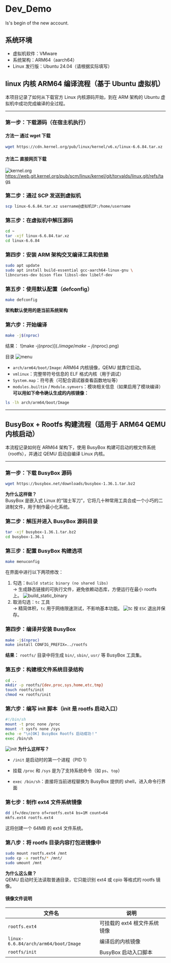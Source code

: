 # Dev_Demo
Is's begin of the new account.
## 系统环境

- 虚拟机软件：VMware
- 系统架构：ARM64（aarch64）
- Linux 发行版：Ubuntu 24.04（请根据实际填写）

## linux 内核 ARM64 编译流程（基于 Ubuntu 虚拟机）
本项目记录了如何从下载官方 Linux 内核源码开始，到在 ARM 架构的 Ubuntu 虚拟机中成功完成编译的全过程。

---

###  第一步：下载源码（在宿主机执行）
#### 方法一 通过 wget 下载
```bash
wget https://cdn.kernel.org/pub/linux/kernel/v6.x/linux-6.6.84.tar.xz
```
#### 方法二 直接网页下载
![kernel.org](./image/kernel.org.png)
https://web.git.kernel.org/pub/scm/linux/kernel/git/torvalds/linux.git/refs/tags
###  第二步：通过 SCP 发送到虚拟机
```bash
scp linux-6.6.84.tar.xz username@虚拟机IP:/home/username
```

### 第三步：在虚拟机中解压源码
```bash
cd ~
tar -xjf linux-6.6.84.tar.xz
cd linux-6.6.84
```

### 第四步：安装 ARM 架构交叉编译工具和依赖
```bash
sudo apt update
sudo apt install build-essential gcc-aarch64-linux-gnu \
libncurses-dev bison flex libssl-dev libelf-dev
```
### 第五步：使用默认配置（defconfig）
```bash
make defconfig
```
**架构默认使用的是当前系统架构**
### 第六步：开始编译
```bash
make -j$(nproc)
```
结果：
![make -j$(nproc)](./image/make-j$(nproc).png)

目录
![menu](./image/menu.png)
- `arch/arm64/boot/Image`: ARM64 内核镜像，QEMU 就靠它启动。
- `vmlinux`：完整带符号信息的 ELF 格式内核（用于调试）
- `System.map`：符号表（可配合调试器查看函数地址等）
- `modules.builtin` / `Module.symvers`：模块相关信息（如果启用了模块编译）
**可以用如下命令确认生成的内核镜像：**
```bash
ls -lh arch/arm64/boot/Image
```

---

## BusyBox + Rootfs 构建流程（适用于 ARM64 QEMU 内核启动）

本流程记录如何在 ARM64 架构下，使用 BusyBox 构建可启动的根文件系统（rootfs），并通过 QEMU 启动自编译 Linux 内核。

---

### 第一步：下载 BusyBox 源码

```bash
wget https://busybox.net/downloads/busybox-1.36.1.tar.bz2
```

**为什么这样做？**  
BusyBox 是嵌入式 Linux 的“瑞士军刀”，它将几十种常用工具合成一个小巧的二进制文件，用于制作最小化系统。

### 第二步：解压并进入 BusyBox 源码目录
```bash
tar -xjf busybox-1.36.1.tar.bz2
cd busybox-1.36.1
```

### 第三步：配置 BusyBox 构建选项

```bash
make menuconfig
```
在界面中进行以下两项修改：

1. 勾选：`Build static binary (no shared libs)`  
    → 生成静态链接的可执行文件，避免依赖动态库，方便运行在最小 rootfs 上。
    ![build_static_binary](./image/build_static_binary.png)
2. 取消勾选：`tc` 工具  
    → 精简体积，`tc` 用于网络限速测试，不影响基本功能。
    ![tc](./image/tc.png)
按 `ESC` 退出并保存。

### 第四步：编译并安装 BusyBox
```bash
make -j$(nproc)
make install CONFIG_PREFIX=../rootfs
```
**结果：** `rootfs/` 目录中将生成 `bin/`, `sbin/`, `usr/` 等 BusyBox 工具集。

### 第五步：构建根文件系统目录结构
```bash
cd ..
mkdir -p rootfs/{dev,proc,sys,home,etc,tmp}
touch rootfs/init
chmod +x rootfs/init
```

### 第六步：编写 init 脚本（init 是 rootfs 启动入口）
```sh
#!/bin/sh
mount -t proc none /proc
mount -t sysfs none /sys
echo -e "\n[OK] BusyBox Rootfs 启动成功！"
exec /bin/sh
```
![init](./image/init.png)
**为什么这样写？**

- `/init` 是启动时的第一个进程（PID 1）
    
- 挂载 `/proc` 和 `/sys` 是为了支持系统命令（如 `ps`、`top`）
    
- `exec /bin/sh`：直接将当前进程替换为 BusyBox 提供的 shell，进入命令行界面

### 第七步：制作 ext4 文件系统镜像
```bash
dd if=/dev/zero of=rootfs.ext4 bs=1M count=64
mkfs.ext4 rootfs.ext4
```
这将创建一个 64MB 的 ext4 文件系统。

### 第八步：将 rootfs 目录内容打包进镜像中
```bash
sudo mount rootfs.ext4 /mnt
sudo cp -a rootfs/* /mnt/
sudo umount /mnt
```
**为什么这么做？**  
QEMU 启动时无法读取普通目录，它只能识别 ext4 或 cpio 等格式的 rootfs 镜像。
#### 镜像文件说明

|文件名|说明|
|---|---|
|`rootfs.ext4`|可挂载的 ext4 根文件系统镜像|
|`linux-6.6.84/arch/arm64/boot/Image`|编译后的内核镜像|
|`rootfs/init`|BusyBox 启动入口脚本|

